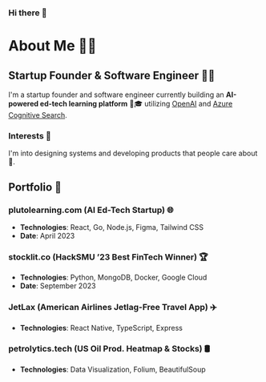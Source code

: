 ### Hi there 👋

<!--
**EthanDebnath/EthanDebnath** is a ✨ _special_ ✨ repository because its `README.md` (this file) appears on your GitHub profile.

Here are some ideas to get you started:

- 🔭 I’m currently working on ...
- 🌱 I’m currently learning ...
- 👯 I’m looking to collaborate on ...
- 🤔 I’m looking for help with ...
- 💬 Ask me about ...
- 📫 How to reach me: ...
- 😄 Pronouns: ...
- ⚡ Fun fact: ...
-->
# About Me 🙋‍♂️

## Startup Founder & Software Engineer 👨‍💻

I'm a startup founder and software engineer currently building an **AI-powered ed-tech learning platform** 🤖🎓 utilizing [OpenAI](https://openai.com) and [Azure Cognitive Search](https://azure.microsoft.com/en-us/services/search/).

### Interests 🌟

I'm into designing systems and developing products that people care about 💖.

## Portfolio 📁

### plutolearning.com (AI Ed-Tech Startup) 🌐
- **Technologies**: React, Go, Node.js, Figma, Tailwind CSS
- **Date**: April 2023

### stocklit.co (HackSMU ’23 Best FinTech Winner) 🏆
- **Technologies**: Python, MongoDB, Docker, Google Cloud
- **Date**: September 2023

### JetLax (American Airlines Jetlag-Free Travel App) ✈️
- **Technologies**: React Native, TypeScript, Express

### petrolytics.tech (US Oil Prod. Heatmap & Stocks) 🛢️
- **Technologies**: Data Visualization, Folium, BeautifulSoup
